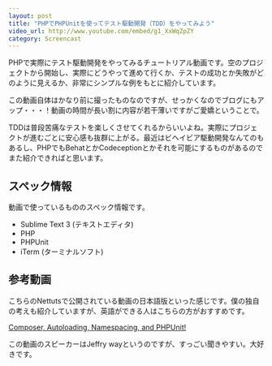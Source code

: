 ```yaml
---
layout: post
title: "PHPでPHPUnitを使ってテスト駆動開発（TDD）をやってみよう"
video_url: http://www.youtube.com/embed/g1_XxWqZpZY
category: Screencast
---
```

PHPで実際にテスト駆動開発をやってみるチュートリアル動画です。空のプロジェクトから開始し、実際にどうやって進めて行くか、テストの成功とか失敗がどのように見えるか、非常にシンプルな例をもとに紹介しています。

この動画自体はかなり前に撮ったものなのですが、せっかくなのでブログにもアップ・・・！動画の時間が長い割に内容が若干薄いですがご愛嬌ということで。

TDDは普段苦痛なテストを楽しくさせてくれるからいいよね。実際にプロジェクトが進むごとに安心感も抜群に上がる。最近はビヘイビア駆動開発なんてのもあるし、PHPでもBehatとかCodeceptionとかそれを可能にするものがあるのでまた紹介できればと思います。

## スペック情報

動画で使っているもののスペック情報です。

- Sublime Text 3 (テキストエディタ)
- PHP
- PHPUnit
- iTerm (ターミナルソフト)

## 参考動画

こちらのNettutsで公開されている動画の日本語版といった感じです。僕の独自の考えも紹介していますが、英語ができる人はこちらの方がおすすめです。

[Composer, Autoloading, Namespacing, and PHPUnit!](http://youtu.be/84j61_aI0q8)

この動画のスピーカーはJeffry wayというのですが、すっごい聞きやすい。大好きです。
